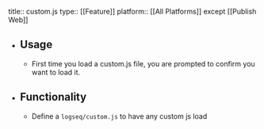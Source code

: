 title:: custom.js
type:: [[Feature]]
platform:: [[All Platforms]] except [[Publish Web]]

- ## Usage
	- First time you load a custom.js file, you are prompted to confirm you want to load it.
- ## Functionality
	- Define a `logseq/custom.js` to have any custom js load
